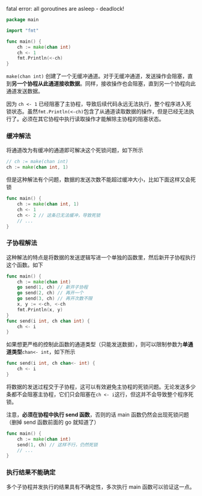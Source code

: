 fatal error: all goroutines are asleep - deadlock!

```go
package main

import "fmt"

func main() {
	ch := make(chan int)
	ch <- 1
	fmt.Println(<-ch)
}
```

`make(chan int)` 创建了一个无缓冲通道。对于无缓冲通道，发送操作会阻塞，直到**另一个协程从此通道接收数据**。同样，接收操作也会阻塞，直到另一个协程向此通道发送数据。

因为 `ch <- 1` 已经阻塞了主协程，导致后续代码永远无法执行，整个程序进入死锁状态。虽然`fmt.Println(<-ch)`包含了从通道读取数据的操作，但是已经无法执行了。必须在其它协程中执行读取操作才能解除主协程的阻塞状态。

### 缓冲解法

将通道改为有缓冲的通道即可解决这个死锁问题，如下所示

```go
// ch := make(chan int)
ch := make(chan int, 1)
```

但是这种解法有个问题，数据的发送次数不能超过缓冲大小，比如下面这样又会死锁

```go
func main() {
	ch := make(chan int, 1)
	ch <- 1
	ch <- 2 // 这条已无法缓冲，导致死锁
	// ...
}
```

### 子协程解法

这种解法的特点是将数据的发送逻辑写进一个单独的函数里，然后新开子协程执行这个函数。如下

```go
func main() {
	ch := make(chan int)
	go send(1, ch) // 新开子协程
	go send(2, ch) // 再开一个
	go send(3, ch) // 再开次数不限
	x, y := <-ch, <-ch
	fmt.Println(x, y)
}
func send(i int, ch chan int) {
	ch <- i
}
```

如果想更严格的控制此函数的通道类型（只能发送数据），则可以限制参数为**单通道类型**`chan<- int`，如下所示

```go
func send(i int, ch chan<- int) {
	ch <- i
}
```

将数据的发送过程交于子协程，这可以有效避免主协程的死锁问题。无论发送多少条都不会阻塞主协程，它们只会阻塞在`ch <- i`这行，但这并不会导致整个程序死锁。

注意，**必须在协程中执行 send 函数**，否则的话 main 函数仍然会出现死锁问题（删掉 send 函数前面的 go 就知道了）

```go
func main() {
	ch := make(chan int)
	send(1, ch) // 这样不行，仍然死锁
	// ...
}
```

### 执行结果不能确定

多个子协程并发执行的结果具有不确定性，多次执行 main 函数可以验证这一点。

